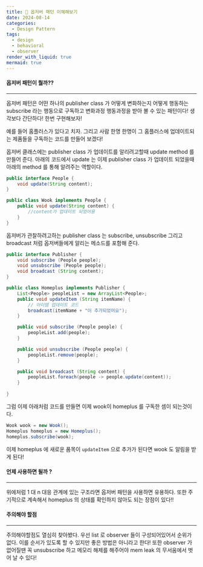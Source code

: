 ```yaml
---
title: 🥌 옵저버 패턴 이해해보기
date: 2024-08-14
categories:
  - Design Pattern
tags:
  - design
  - behavioral
  - observer
render_with_liquid: true
mermaid: true
---
```

#### 옵저버 패턴이 뭘까??
---
옵저버 패턴은 어떤 하나의 publisher class 가 어떻게 변화하는지 어떻게 행동하는 subscribe 라는 행동으로 구독하고 변화과정 행동과정을 받아 볼 수 있는 패턴이다! 생각보다 간단하다! 한번 구현해보자!

예를 들어 홈플러스가 있다고 치자. 그리고 사람 한명 한명이 그 홈플러스에 업데이트되는 제품들을 구독하는 코드를 만들어 보겠다!

옵저버 클래스에는 publisher class 가 업데이트를 알리려고할때 update method 를 만들어 준다. 아래의 코드에서 update 는 이제 publisher class 가 업데이트 되었을때 아래의 method 를 통해 알려주는 역할이다.

```java
public interface People {
	void update(String content);
}

public class Wook implements People {
	public void update(String content) {
		//content가 업데이트 되었어용
	}
}
```

옵저버가 관찰하려고하는 publisher class 는 subscribe, unsubscribe 그리고 broadcast 처럼 옵저버들에게 알리는 메소드를 포함해 준다.

```java
public interface Publisher {
	void subscribe (People people);
	void unsubscribe (People people);
	void broadcast (String content);
}

public class Homeplus implements Publisher {
	List<People> peopleList = new ArrayList<People>;
	public void updateItem (String itemName) {
		// 아이템 업데이트 코드
		broadcast(itemName + "이 추가되었어요");
	}

	public void subscribe (People people) {
		peopleList.add(people);
	}

	public void unsubscribe (People people) {
		peopleList.remove(people);
	}

	public void broadcast (String content) {
		peopleList.foreach(people -> people.update(content));
	}
	
}
```

그럼 이제 아래처럼 코드를 만들면 이제 wook이 homeplus 를 구독한 셈이 되는것이다.

```java
Wook wook = new Wook();
Homeplus homeplus = new Homeplus();
homeplus.subscribe(wook);
```

이제 homeplus 에 새로운 품목이 `updateItem` 으로 추가가 된다면 wook 도 알림을 받게 된다!

#### 언제 사용하면 될까 ?
---
위에처럼 1 대 n 대응 관계에 있는 구조라면 옵저버 패턴을 사용하면 유용하다.
또한 주기적으로 계속해서 homeplus 의 상태를 확인하지 않아도 되는 장점이 있다!!

#### 주의해야 할점
---
주의해야할점도 열심히 찾아봤다. 우선 list 로 observer 들이 구성되어있어서 순위가 없다. 이를 순서가 있도록 할 수 있지만 좋은 방법은 아니라고 한다! 또한 observer 가 없어질땐 꼭 unsubscribe 하고 메모리 해제를 해주어야 mem leak 의 무서움에서 벗어 날 수 있다!